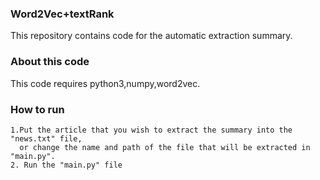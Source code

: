### **Word2Vec+textRank**
This repository contains code for the automatic extraction summary.

### About this code
This code requires python3,numpy,word2vec.
### How to run
    1.Put the article that you wish to extract the summary into the "news.txt" file,
      or change the name and path of the file that will be extracted in "main.py".
    2. Run the "main.py" file
